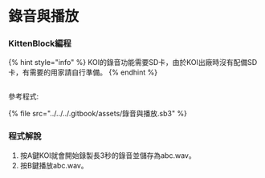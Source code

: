 # 錄音與播放

### KittenBlock編程

{% hint style="info" %}
KOI的錄音功能需要SD卡，由於KOI出廠時沒有配備SD卡，有需要的用家請自行準備。
{% endhint %}

<figure><img src="https://files.gitbook.com/v0/b/gitbook-x-prod.appspot.com/o/spaces%2FsN6MlwBFbL3P67FzMMyL%2Fuploads%2Fht2n6fSTXnoC2emS05P7%2Fimage.png?alt=media&#x26;token=3b0e248f-b310-4fcc-aa6a-18af0aa60d92" alt=""><figcaption></figcaption></figure>

參考程式:

{% file src="../../../.gitbook/assets/錄音與播放.sb3" %}

### 程式解說

1. 按A鍵KOI就會開始錄製長3秒的錄音並儲存為abc.wav。
2. 按B鍵播放abc.wav。
